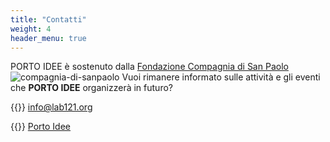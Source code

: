 ```yaml
---
title: "Contatti"
weight: 4
header_menu: true
---
```

PORTO IDEE è sostenuto dalla [Fondazione Compagnia di San Paolo](https://https://www.compagniadisanpaolo.it/)
![compagnia-di-sanpaolo](images/Compagnia_di_San_Paolo.png)
Vuoi rimanere informato sulle attività e gli eventi che **PORTO IDEE** organizzerà in futuro?


{{<icon class="fa fa-envelope">}}&nbsp;[info@lab121.org](mailto:info@lab121.org)

{{<icon class="fa fa-facebook">}}&nbsp;[Porto Idee](https://www.facebook.com/portoidee)
